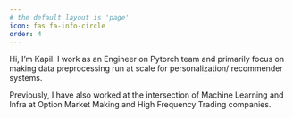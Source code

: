 ```yaml
---
# the default layout is 'page'
icon: fas fa-info-circle
order: 4
---
```


Hi, I’m Kapil. I work as an Engineer on Pytorch team and primarily focus on making data preprocessing run at scale for personalization/ recommender systems. 

Previously, I have also worked at the intersection of Machine Learning and Infra at Option Market Making and High Frequency Trading companies. 

